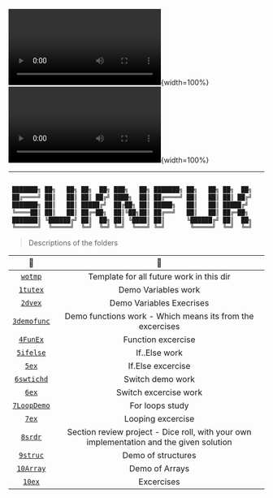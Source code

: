 

![](../wz/j.mp4){width=100%}
![](../wz/j2.mp4){width=100%}


---- 

```ml

 ███████╗ ██╗   ██╗ ██╗  ██╗ ███╗   ██╗ ███████╗ ██╗   ██╗ ██╗  ██╗
 ██╔════╝ ██║   ██║ ██║ ██╔╝ ████╗  ██║ ██╔════╝ ██║   ██║ ██║ ██╔╝
 ███████╗ ██║   ██║ █████╔╝  ██╔██╗ ██║ █████╗   ██║   ██║ █████╔╝ 
 ╚════██║ ██║   ██║ ██╔═██╗  ██║╚██╗██║ ██╔══╝   ██║   ██║ ██╔═██╗ 
 ███████║ ╚██████╔╝ ██║  ██╗ ██║ ╚████║ ██║      ╚██████╔╝ ██║  ██╗
 ╚══════╝  ╚═════╝  ╚═╝  ╚═╝ ╚═╝  ╚═══╝ ╚═╝       ╚═════╝  ╚═╝  ╚═╝

```


> Descriptions of the folders 

👅 | 🍑
|:--:|:--:|
[`wotmp`](./wotmp/) | Template for all future work in this dir 
[`1tutex`](./1tutex/)| Demo Variables work 
[`2dvex`](./2dvex/)| Demo Variables Execrises
[`3demofunc`](./3demofunc/)| Demo functions work - Which means its from the excercises
[`4FunEx`](./4FuncEx/)| Function excercise 
[`5ifelse`](./5ifelse/) | If..Else work 
[`5ex`](./5ex/)| If.Else excercise
[`6swtichd`](./6switchd/) | Switch demo work
[`6ex`](./6ex/) | Switch excercise work
[`7LoopDemo`](./7LoopDemo/) | For loops study
[`7ex`](./7ex/) | Looping excercise 
[`8srdr`](./8srdr/)| Section review project - Dice roll, with your own implementation and the given solution
[`9struc`](./9struc/)| Demo of structures 
[`10Array`](./10Array/)| Demo of Arrays 
[`10ex`](./10ex/)| Excercises  


